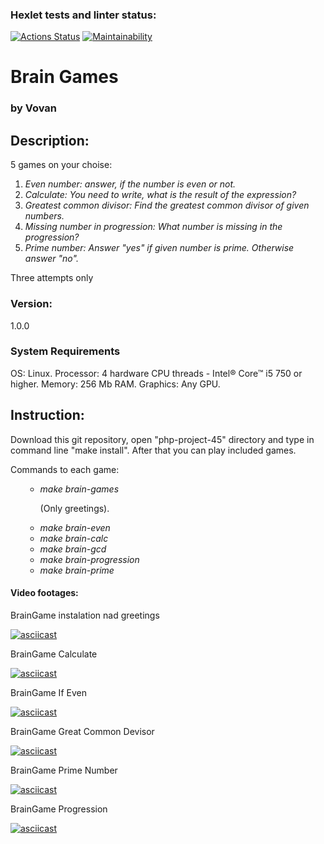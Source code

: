 ### Hexlet tests and linter status:
[![Actions Status](https://github.com/vladimr-xz/php-project-45/actions/workflows/hexlet-check.yml/badge.svg)](https://github.com/vladimr-xz/php-project-45/actions)
[![Maintainability](https://api.codeclimate.com/v1/badges/202d3101c6c9f93522f9/maintainability)](https://codeclimate.com/github/vladimr-xz/php-project-45/maintainability)

<h1>Brain Games</h1>
<h3>by Vovan</h3>

<h2>Description:</h2>

<p>5 games on your choise:</p>
<ol>
<li><em>Even number: answer, if the number is even or not.</em></li>
<li><em>Calculate: You need to write, what is the result of the expression?</em></li>
<li><em>Greatest common divisor: Find the greatest common divisor of given numbers.</em></li>
<li><em>Missing number in progression: What number is missing in the progression?</em></li>
<li><em>Prime number: Answer "yes" if given number is prime. Otherwise answer "no".</em></li>
</ol>
<p>Three attempts only</p>
<h3>Version:</h3>
<p>1.0.0</p>


<h3>System Requirements</h3>
<p>OS: Linux. Processor: 4 hardware CPU threads - Intel® Core™ i5 750 or higher. Memory: 256 Mb RAM. Graphics: Any GPU. </p>


<h2>Instruction:</h2>
<p>Download this git repository, open "php-project-45" directory and type in command line "make install". After that you can play included games.</p>

<p>Commands to each game:</p>
<ol>
<ul><li><em>make brain-games</em></li> <p>(Only greetings).</p>
<li><em>make brain-even</em></li>
<li><em>make brain-calc</em></li>
<li><em>make brain-gcd</em></li>
<li><em>make brain-progression</em></li>
<li><em>make brain-prime</em></li><ul>
</ol>


<h4>Video footages:</h4>

<p>BrainGame instalation nad greetings</p>

[![asciicast](https://asciinema.org/a/BKBEKCvj5NNHFtgsLIvdmtwUc.svg)](https://asciinema.org/a/BKBEKCvj5NNHFtgsLIvdmtwUc)

<p>BrainGame Calculate</p>

[![asciicast](https://asciinema.org/a/xu02nAbTdMlCLGpXOdiwkLEAi.svg)](https://asciinema.org/a/xu02nAbTdMlCLGpXOdiwkLEAi)

<p>BrainGame If Even</p>

[![asciicast](https://asciinema.org/a/cbLlfqZkBLvisJzeDVKvbkadN.svg)](https://asciinema.org/a/cbLlfqZkBLvisJzeDVKvbkadN)

<p>BrainGame Great Common Devisor </p>

[![asciicast](https://asciinema.org/a/09iXXU7lPYIpqh4r0J5sfb5k8.svg)](https://asciinema.org/a/09iXXU7lPYIpqh4r0J5sfb5k8)
 
<p>BrainGame Prime Number </p>

[![asciicast](https://asciinema.org/a/LJtgVJlRXCcm5sbdnkNx5YpO1.svg)](https://asciinema.org/a/LJtgVJlRXCcm5sbdnkNx5YpO1)

<p>BrainGame Progression </p>

[![asciicast](https://asciinema.org/a/h24O7qLFuowtKGkm2CUkgKwet.svg)](https://asciinema.org/a/h24O7qLFuowtKGkm2CUkgKwet)

